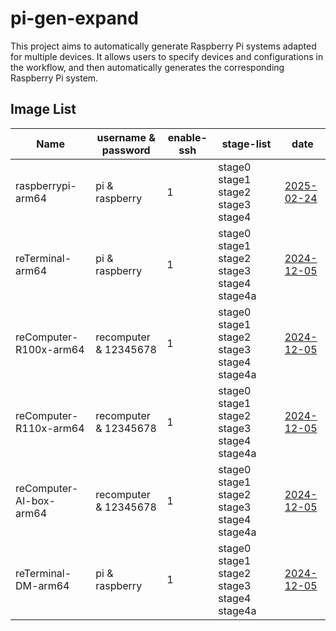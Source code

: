 # pi-gen-expand

This project aims to automatically generate Raspberry Pi systems adapted for multiple devices. It allows users to specify devices and configurations in the workflow, and then automatically generates the corresponding Raspberry Pi system.

## Image List

| Name                  |   username & password   | enable-ssh |                 stage-list                  |      date      |
|-----------------------|-------------------------|------------|---------------------------------------------|----------------|
| raspberrypi-arm64     | pi & raspberry          | 1          | stage0 stage1 stage2 stage3 stage4          | [2025-02-24](https://github.com/Seeed-Studio/pi-gen-expand/releases/download/v1.1.1/Raspbian-raspberrypi-arm64.zip)|
| reTerminal-arm64      | pi & raspberry          | 1          | stage0 stage1 stage2 stage3 stage4 stage4a  | [2024-12-05](https://github.com/Seeed-Studio/pi-gen-expand/releases/download/v1.1.0/Raspbian-reTerminal-arm64.zip)|
| reComputer-R100x-arm64 | recomputer & 12345678   | 1          | stage0 stage1 stage2 stage3 stage4 stage4a  | [2024-12-05](https://github.com/Seeed-Studio/pi-gen-expand/releases/download/v1.1.0/Raspbian-reComputer-R100x-arm64.zip)|
| reComputer-R110x-arm64 | recomputer & 12345678   | 1          | stage0 stage1 stage2 stage3 stage4 stage4a  | [2024-12-05](https://github.com/Seeed-Studio/pi-gen-expand/releases/download/v1.1.0/Raspbian-reComputer-R110x-arm64.zip)|
| reComputer-AI-box-arm64 | recomputer & 12345678   | 1          | stage0 stage1 stage2 stage3 stage4 stage4a  | [2024-12-05](https://github.com/Seeed-Studio/pi-gen-expand/releases/download/v1.1.0/Raspbian-reComputer-AI-box-arm64.zip)|
| reTerminal-DM-arm64   | pi & raspberry          | 1          | stage0 stage1 stage2 stage3 stage4 stage4a  | [2024-12-05](https://github.com/Seeed-Studio/pi-gen-expand/releases/download/v1.1.0/Raspbian-reTerminal-DM-arm64.zip)|

